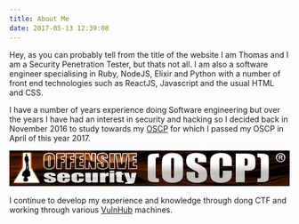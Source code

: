 ```yaml
---
title: About Me
date: 2017-05-13 12:39:08
---
```

Hey, as you can probably tell from the title of the website I am Thomas and I am a Security Penetration Tester, but thats not all. I am also a software engineer specialising in Ruby, NodeJS, Elixir and Python with a number of front end technologies such as ReactJS, Javascript and the usual HTML and CSS.

I have a number of years experience doing Software engineering but over the years I have had an interest in security and hacking so I decided back in November 2016 to study towards my [OSCP](https://www.offensive-security.com/information-security-certifications/oscp-offensive-security-certified-professional/) for which I passed my OSCP in April of this year 2017.

![](images/offsec-student-certified-emblem-rgb-oscp.png "OSCP")


I continue to develop my experience and knowledge through dong CTF and working through various [VulnHub](https://www.vulnhub.com/) machines.
